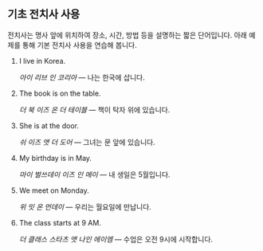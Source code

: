 ## 기초 전치사 사용

전치사는 명사 앞에 위치하여 장소, 시간, 방법 등을 설명하는 짧은 단어입니다. 아래 예제를 통해 기본 전치사 사용을 연습해 봅니다.

1. I live in Korea.
   
   *아이 리브 인 코리아* — 나는 한국에 삽니다.

2. The book is on the table.
   
   *더 북 이즈 온 더 테이블* — 책이 탁자 위에 있습니다.

3. She is at the door.
   
   *쉬 이즈 앳 더 도어* — 그녀는 문 앞에 있습니다.

4. My birthday is in May.
   
   *마이 벌쓰데이 이즈 인 메이* — 내 생일은 5월입니다.

5. We meet on Monday.
   
   *위 밋 온 먼데이* — 우리는 월요일에 만납니다.

6. The class starts at 9 AM.
   
   *더 클래스 스타츠 앳 나인 에이엠* — 수업은 오전 9시에 시작합니다.